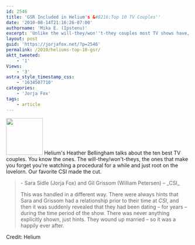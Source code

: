 ```yaml
---
id: 2546
title: 'GSR Included in Helium's &#8216;Top 10 TV Couples''
date: '2010-08-14T21:16:26-07:00'
authorname: 'Mika E. (Ipstenu)'
excerpt: 'Unlike the will-they/won''t-they couples most TV shows have, we had Grissom and Sara. Who did when we weren''t watching.'
layout: post
guid: 'https://jorjafox.net/?p=2546'
permalink: /2010/heliums-top-10-gsr/
aktt_tweeted:
    - '1'
Views:
    - '3'
astra_style_timestamp_css:
    - '1634507710'
categories:
    - 'Jorja Fox'
tags:
    - article
---
```


<img src="//static.jorjafox.net/wordpress/2010/08/gsr-top10-100x100.jpg" alt="" title="gsr-top10" width="100" height="100" class="alignleft size-thumbnail wp-image-2547" /> Helium's Heather Bellingham talks about the ten best TV couples. You know the ones. The will-they/won't-theys, the ones that make you forget you're watching a procedural for a while and just root on the lovelorn.  Our favorite CSI made the cut.

<blockquote>  - Sara Sidle (Jorja Fox) and Gil Grissom (William Petersen) – _CSI_

This was handled in a different way. There were always hints that Sara and Grissom had a relationship prior to their time at _CSI_, and then it was suddenly revealed that they had been dating – for years – during the time period of the show. There was never anything explicitly shown, just hints. They wound up married – so it was a happily ever after.
</blockquote>

Credit: Helium
